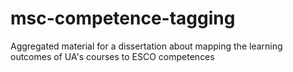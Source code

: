 # msc-competence-tagging
Aggregated material for a dissertation about mapping the learning outcomes of UA's courses to ESCO competences
